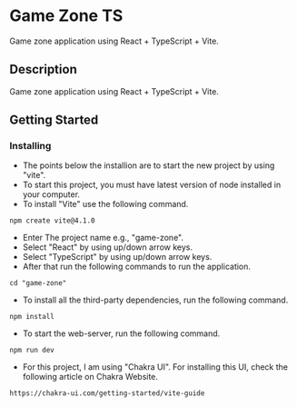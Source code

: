 # Game Zone TS

Game zone application using React + TypeScript + Vite.

## Description

Game zone application using React + TypeScript + Vite.

## Getting Started

### Installing

- The points below the installion are to start the new project by using "vite".
- To start this project, you must have latest version of node installed in your computer.
- To install "Vite" use the following command.

```
npm create vite@4.1.0
```

- Enter The project name e.g., "game-zone".
- Select "React" by using up/down arrow keys.
- Select "TypeScript" by using up/down arrow keys.
- After that run the following commands to run the application.

```
cd "game-zone"
```

- To install all the third-party dependencies, run the following command.

```
npm install
```

- To start the web-server, run the following command.

```
npm run dev
```

- For this project, I am using "Chakra UI". For installing this UI, check the following article on Chakra Website.

```
https://chakra-ui.com/getting-started/vite-guide
```
